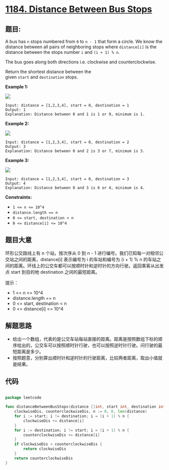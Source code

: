 # [1184. Distance Between Bus Stops](https://leetcode.com/problems/distance-between-bus-stops/)

## 题目:

A bus has `n` stops numbered from `0` to `n - 1` that form a circle. We know the distance between all pairs of neighboring stops where `distance[i]` is the distance between the stops number `i` and `(i + 1) % n`.

The bus goes along both directions i.e. clockwise and counterclockwise.

Return the shortest distance between the given `start` and `destination` stops.

**Example 1:**

![](https://assets.leetcode.com/uploads/2019/09/03/untitled-diagram-1.jpg)

    Input: distance = [1,2,3,4], start = 0, destination = 1
    Output: 1
    Explanation: Distance between 0 and 1 is 1 or 9, minimum is 1.

**Example 2:**

![](https://assets.leetcode.com/uploads/2019/09/03/untitled-diagram-1-1.jpg)

    Input: distance = [1,2,3,4], start = 0, destination = 2
    Output: 3
    Explanation: Distance between 0 and 2 is 3 or 7, minimum is 3.

**Example 3:**

![](https://assets.leetcode.com/uploads/2019/09/03/untitled-diagram-1-2.jpg)

    Input: distance = [1,2,3,4], start = 0, destination = 3
    Output: 4
    Explanation: Distance between 0 and 3 is 6 or 4, minimum is 4.

**Constraints:**

- `1 <= n <= 10^4`
- `distance.length == n`
- `0 <= start, destination < n`
- `0 <= distance[i] <= 10^4`


## 题目大意

环形公交路线上有 n 个站，按次序从 0 到 n - 1 进行编号。我们已知每一对相邻公交站之间的距离，distance[i] 表示编号为 i 的车站和编号为 (i + 1) % n 的车站之间的距离。环线上的公交车都可以按顺时针和逆时针的方向行驶。返回乘客从出发点 start 到目的地 destination 之间的最短距离。

提示：

- 1 <= n <= 10^4
- distance.length == n
- 0 <= start, destination < n
- 0 <= distance[i] <= 10^4


## 解题思路


- 给出一个数组，代表的是公交车站每站直接的距离。距离是按照数组下标的顺序给出的，公交车可以按照顺时针行驶，也可以按照逆时针行驶。问行驶的最短距离是多少。
- 按照题意，分别算出顺时针和逆时针的行驶距离，比较两者距离，取出小值就是结果。


## 代码

```go

package leetcode

func distanceBetweenBusStops(distance []int, start int, destination int) int {
	clockwiseDis, counterclockwiseDis, n := 0, 0, len(distance)
	for i := start; i != destination; i = (i + 1) % n {
		clockwiseDis += distance[i]
	}
	for i := destination; i != start; i = (i + 1) % n {
		counterclockwiseDis += distance[i]
	}
	if clockwiseDis < counterclockwiseDis {
		return clockwiseDis
	}
	return counterclockwiseDis
}

```